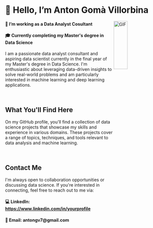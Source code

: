 <h1> 👋 Hello, I’m Anton Gomà Villorbina</h1>

<img align=right top='100' height='20%' width='30%' alt="GIF" src='https://media2.giphy.com/media/qgQUggAC3Pfv687qPC/giphy.gif?cid=ecf05e47h3asshrkbwtnb4vjwnko03r7zie1rgnhi6ups9zn&rid=giphy.gif&ct=g'></img>


<h4>💼 I’m working as a Data Analyst Cosultant</h4>
<h4>🎓 Currently completing my Master's degree in Data Science</h4>

<p>I am a passionate data analyst consultant and aspiring data scientist currently in the final year of my Master's degree in Data Science. I'm enthusiastic about leveraging data-driven insights to solve real-world problems and am particularly interested in machine learning and deep learning applications.</p>


<br>
<h2>What You'll Find Here</h2>

<p>On my GitHub profile, you'll find a collection of data science projects that showcase my skills and experience in various domains. These projects cover a range of topics, techniques, and tools relevant to data analysis and machine learning.</p>

<br>
<h2>Contact Me</h2>
<p>I'm always open to collaboration opportunities or discussing data science. If you're interested in connecting, feel free to reach out to me via:</p>

<h4><p>&#128187;  LinkedIn: <a href="https://www.linkedin.com/in/yourprofile">https://www.linkedin.com/in/yourprofile</a></p></h4>
<h4>📩 Email: antongv7@gmail.com</h4>

